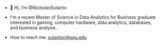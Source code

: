 - 👋 Hi, I’m @NicholasSutanto

- I'm a recent Master of Science in Data Analytics for Business graduate interested in gaming, computer hardware, data analytics, databases, and business analysis.

- How to reach me: sutanton@spu.edu 

<!---
NicholasSutanto/NicholasSutanto is a ✨ special ✨ repository because its `README.md` (this file) appears on your GitHub profile.
You can click the Preview link to take a look at your changes.
--->
